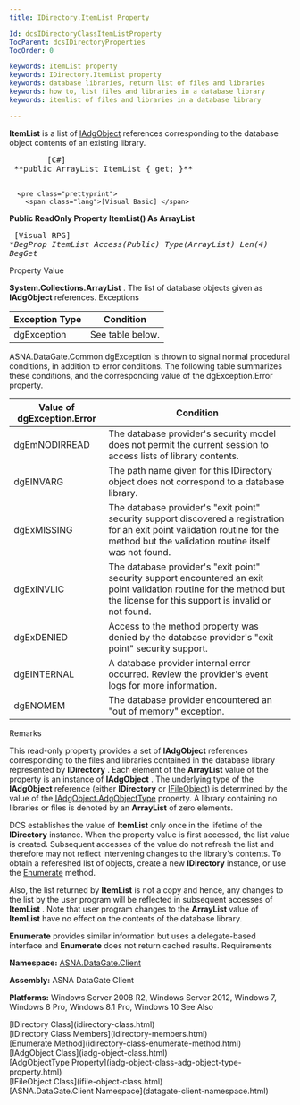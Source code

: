 ```yaml
---
title: IDirectory.ItemList Property

Id: dcsIDirectoryClassItemListProperty
TocParent: dcsIDirectoryProperties
TocOrder: 0

keywords: ItemList property
keywords: IDirectory.ItemList property
keywords: database libraries, return list of files and libraries
keywords: how to, list files and libraries in a database library
keywords: itemlist of files and libraries in a database library

---
```


**ItemList** is a list of [IAdgObject](iadg-object-class.html) references corresponding to the database object contents of an existing library.
<pre class="prettyprint">
        <span class="lang">[C#]</span>
 **public ArrayList ItemList { get; }** 
      </pre>
      <pre class="prettyprint">
        <span class="lang">[Visual Basic] </span>
 **Public ReadOnly Property ItemList() As ArrayList** 
      </pre>
      <pre class="prettyprint">
        <span class="lang">[Visual RPG]</span>
 **BegProp ItemList Access(*Public) Type(ArrayList) Len(4)
   BegGet** 
      </pre>

Property Value

**System.Collections.ArrayList** . The list of database objects given as **IAdgObject** references. 
Exceptions



| Exception Type | Condition |
| ---- | ---- |
| dgException | See table below. |



ASNA.DataGate.Common.dgException is thrown to signal normal procedural conditions, in addition to error conditions. The following table summarizes these conditions, and the corresponding value of the <span>dgException.Error</span> property.
<br />



| Value of dgException.Error | Condition |
| ---- | ---- |
| dgEmNODIRREAD | The database provider's security model does not permit the current session to access lists of library contents. |
| dgEINVARG | The path name given for this IDirectory object does not correspond to a database library. |
| dgExMISSING | The database provider's "exit point" security support discovered a registration for an exit point validation routine for the method but the validation routine itself was not found. |
| dgExINVLIC | The database provider's "exit point" security support encountered an exit point validation routine for the method but the license for this support is invalid or not found. |
| dgExDENIED | Access to the method property was denied by the database provider's "exit point" security support. |
| dgEINTERNAL | A database provider internal error occurred. Review the provider's event logs for more information. |
| dgENOMEM | The database provider encountered an "out of memory" exception. |



Remarks

This read-only property provides a set of **IAdgObject** references corresponding to the files and libraries contained in the database library represented by **IDirectory** . Each element of the **ArrayList** value of the property is an instance of **IAdgObject** . The underlying type of the **IAdgObject** reference (either **IDirectory** or [IFileObject](ifile-object-class.html)) is determined by the value of the [IAdgObject.AdgObjectType](iadg-object-class-adg-object-type-property.html) property. A library containing no libraries or files is denoted by an **ArrayList** of zero elements. 

DCS establishes the value of **ItemList** only once in the lifetime of the **IDirectory** instance. When the property value is first accessed, the list value is created. Subsequent accesses of the value do not refresh the list and therefore may not reflect intervening changes to the library's contents. To obtain a refereshed list of objects, create a new **IDirectory** instance, or use the [ Enumerate](idirectory-class-enumerate-method.html) method. 

Also, the list returned by **ItemList** is not a copy and hence, any changes to the list by the user program will be reflected in subsequent accesses of **ItemList** . Note that user program changes to the **ArrayList** value of **ItemList** have no effect on the contents of the database library.

**Enumerate** provides similar information but uses a delegate-based interface and **Enumerate** does not return cached results. 
Requirements

**Namespace:** [ASNA.DataGate.Client](datagate-client-namespace.html) 

**Assembly:** ASNA DataGate Client

**Platforms:** Windows Server 2008 R2, Windows Server 2012, Windows 7, Windows 8 Pro, Windows 8.1 Pro, Windows 10
See Also

<dl />
      [IDirectory Class](idirectory-class.html)
      <br />
      [IDirectory Class Members](idirectory-members.html)
      <br />
      [Enumerate Method](idirectory-class-enumerate-method.html)
      <br />
      [IAdgObject Class](iadg-object-class.html)
      <br />
      [AdgObjectType Property](iadg-object-class-adg-object-type-property.html)
      <br />
      [IFileObject Class](ifile-object-class.html)
      <br />
      [ASNA.DataGate.Client Namespace](datagate-client-namespace.html)

